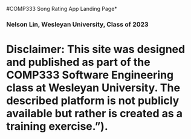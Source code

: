 #COMP333 Song Rating App Landing Page*

### Nelson Lin, Wesleyan University, Class of 2023

# Disclaimer: This site was designed and published as part of the COMP333 Software Engineering class at Wesleyan University. The described platform is not publicly available but rather is created as a training exercise.”).

